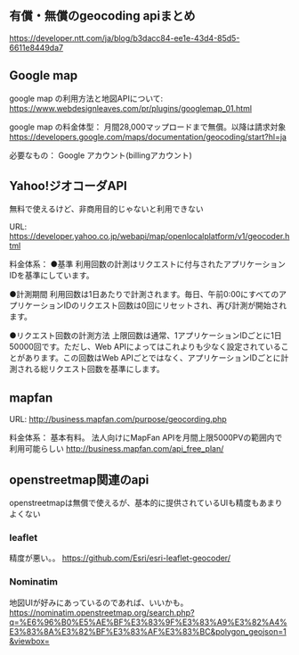 
## 有償・無償のgeocoding apiまとめ
https://developer.ntt.com/ja/blog/b3dacc84-ee1e-43d4-85d5-6611e8449da7



## Google map
google map の利用方法と地図APIについて:
https://www.webdesignleaves.com/pr/plugins/googlemap_01.html

google map の料金体型：
月間28,000マップロードまで無償。以降は請求対象
https://developers.google.com/maps/documentation/geocoding/start?hl=ja

必要なもの：
Google アカウント(billingアカウント)



## Yahoo!ジオコーダAPI
無料で使えるけど、非商用目的じゃないと利用できない

URL:
https://developer.yahoo.co.jp/webapi/map/openlocalplatform/v1/geocoder.html

料金体系：
●基準
利用回数の計測はリクエストに付与されたアプリケーションIDを基準にしています。

●計測期間
利用回数は1日あたりで計測されます。毎日、午前0:00にすべてのアプリケーションIDのリクエスト回数は0回にリセットされ、再び計測が開始されます。

●リクエスト回数の計測方法
上限回数は通常、1アプリケーションIDごとに1日50000回です。ただし、Web APIによってはこれよりも少なく設定されていることがあります。この回数はWeb APIごとではなく、アプリケーションIDごとに計測される総リクエスト回数を基準にします。


## mapfan
URL:
http://business.mapfan.com/purpose/geocording.php

料金体系：
基本有料。
法人向けにMapFan APIを月間上限5000PVの範囲内で利用可能らしい
http://business.mapfan.com/api_free_plan/

## openstreetmap関連のapi
openstreetmapは無償で使えるが、基本的に提供されているUIも精度もあまりよくない

### leaflet
精度が悪い。。
https://github.com/Esri/esri-leaflet-geocoder/

### Nominatim
地図UIが好みにあっているのであれば、いいかも。
https://nominatim.openstreetmap.org/search.php?q=%E6%96%B0%E5%AE%BF%E3%83%9F%E3%83%A9%E3%82%A4%E3%83%8A%E3%82%BF%E3%83%AF%E3%83%BC&polygon_geojson=1&viewbox=
